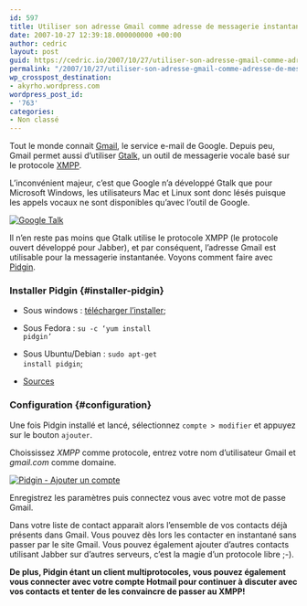 ```yaml
---
id: 597
title: Utiliser son adresse Gmail comme adresse de messagerie instantanée
date: 2007-10-27 12:39:18.000000000 +00:00
author: cedric
layout: post
guid: https://cedric.io/2007/10/27/utiliser-son-adresse-gmail-comme-adresse-de-messagerie-instantanee.html
permalink: "/2007/10/27/utiliser-son-adresse-gmail-comme-adresse-de-messagerie-instantanee/"
wp_crosspost_destination:
- akyrho.wordpress.com
wordpress_post_id:
- '763'
categories:
- Non classé
---
```

Tout le monde connait [Gmail](http://www.gmail.com), le service e-mail de Google. Depuis peu, Gmail permet aussi d’utiliser [Gtalk,](http://www.google.com/talk/intl/fr/) un outil de messagerie vocale basé sur le protocole [XMPP](http://fr.wikipedia.org/wiki/XMPP).

L’inconvénient majeur, c’est que Google n’a développé Gtalk que pour Microsoft Windows, les utilisateurs Mac et Linux sont donc lésés puisque les appels vocaux ne sont disponibles qu’avec l’outil de Google.

[![Google Talk](/images/2007/10/google-talk.thumbnail.png)](/images/2007/10/google-talk.png)

Il n’en reste pas moins que Gtalk utilise le protocole XMPP (le protocole ouvert développé pour Jabber), et par conséquent, l’adresse Gmail est utilisable pour la messagerie instantanée. Voyons comment faire avec [Pidgin](http://www.pidgin.im/).

### Installer Pidgin {#installer-pidgin}

  * Sous windows : [télécharger l’installer](http://www.pidgin.im/download/windows/);

  * Sous Fedora : <code class="highlighter-rouge">su -c ‘yum install pidgin’</code>

  * Sous Ubuntu/Debian : <code class="highlighter-rouge">sudo apt-get install pidgin</code>;

  * [Sources](http://www.pidgin.im/download/source/)

### Configuration {#configuration}

Une fois Pidgin installé et lancé, sélectionnez <code class="highlighter-rouge">compte > modifier</code> et appuyez sur le bouton <code class="highlighter-rouge">ajouter</code>.

Choississez _XMPP_ comme protocole, entrez votre nom d’utilisateur Gmail et _gmail.com_ comme domaine.

[![Pidgin - Ajouter un compte](/images/2007/10/pidgin-ajouter-un-compte.thumbnail.png)](/images/2007/10/pidgin-ajouter-un-compte.png)

Enregistrez les paramètres puis connectez vous avec votre mot de passe Gmail.

Dans votre liste de contact apparait alors l’ensemble de vos contacts déjà présents dans Gmail. Vous pouvez dès lors les contacter en instantané sans passer par le site Gmail. Vous pouvez également ajouter d’autres contacts utilisant Jabber sur d’autres serveurs, c’est la magie d’un protocole libre ;-).

**De plus, Pidgin étant un client multiprotocoles, vous pouvez également vous connecter avec votre compte Hotmail pour continuer à discuter avec vos contacts et tenter de les convaincre de passer au XMPP!**